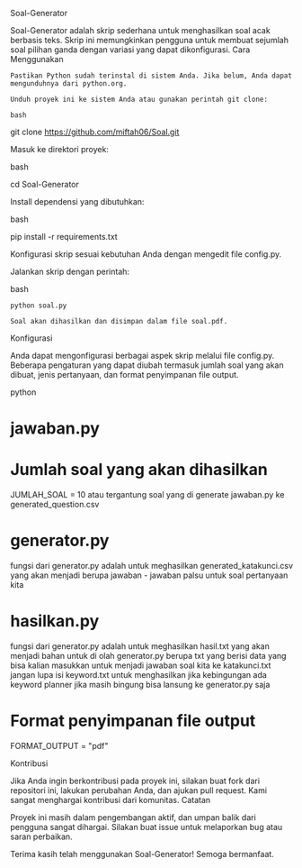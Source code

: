 Soal-Generator

Soal-Generator adalah skrip sederhana untuk menghasilkan soal acak berbasis teks. Skrip ini memungkinkan pengguna untuk membuat sejumlah soal pilihan ganda dengan variasi yang dapat dikonfigurasi.
Cara Menggunakan

    Pastikan Python sudah terinstal di sistem Anda. Jika belum, Anda dapat mengunduhnya dari python.org.

    Unduh proyek ini ke sistem Anda atau gunakan perintah git clone:

    bash

git clone https://github.com/miftah06/Soal.git

Masuk ke direktori proyek:

bash

cd Soal-Generator

Install dependensi yang dibutuhkan:

bash

pip install -r requirements.txt

Konfigurasi skrip sesuai kebutuhan Anda dengan mengedit file config.py.

Jalankan skrip dengan perintah:

bash

    python soal.py

    Soal akan dihasilkan dan disimpan dalam file soal.pdf.

Konfigurasi

Anda dapat mengonfigurasi berbagai aspek skrip melalui file config.py. Beberapa pengaturan yang dapat diubah termasuk jumlah soal yang akan dibuat, jenis pertanyaan, dan format penyimpanan file output.

python

# jawaban.py

# Jumlah soal yang akan dihasilkan
JUMLAH_SOAL = 10 atau tergantung soal yang di generate jawaban.py
ke generated_question.csv

# generator.py
fungsi dari generator.py adalah untuk meghasilkan generated_katakunci.csv yang akan menjadi
berupa jawaban - jawaban palsu untuk soal pertanyaan kita

# hasilkan.py
fungsi dari generator.py adalah untuk meghasilkan hasil.txt yang akan menjadi
bahan untuk di olah generator.py 
berupa txt yang berisi data 
yang bisa kalian masukkan untuk menjadi jawaban soal kita
ke katakunci.txt jangan lupa isi keyword.txt untuk menghasilkan 
jika kebingungan ada keyword planner jika masih bingung bisa
lansung ke generator.py saja

# Format penyimpanan file output
FORMAT_OUTPUT = "pdf"

Kontribusi

Jika Anda ingin berkontribusi pada proyek ini, silakan buat fork dari repositori ini, lakukan perubahan Anda, dan ajukan pull request. Kami sangat menghargai kontribusi dari komunitas.
Catatan

Proyek ini masih dalam pengembangan aktif, dan umpan balik dari pengguna sangat dihargai. Silakan buat issue untuk melaporkan bug atau saran perbaikan.

Terima kasih telah menggunakan Soal-Generator! Semoga bermanfaat.